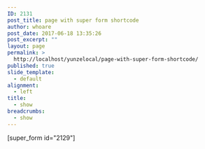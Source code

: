 ```yaml
---
ID: 2131
post_title: page with super form shortcode
author: whoare
post_date: 2017-06-18 13:35:26
post_excerpt: ""
layout: page
permalink: >
  http://localhost/yunzelocal/page-with-super-form-shortcode/
published: true
slide_template:
  - default
alignment:
  - left
title:
  - show
breadcrumbs:
  - show
---
```

[super_form id="2129"]
